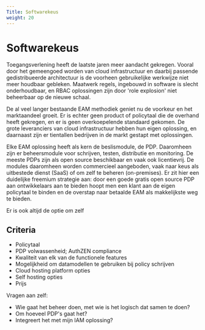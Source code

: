 ```yaml
---
Title: Softwarekeus
weight: 20
---
```


# Softwarekeus

Toegangsverlening heeft de laatste jaren meer aandacht gekregen. Vooral door het gemeengoed worden van cloud
infrastructuur en daarbij passende gedistribueerde architectuur is de voorheen gebruikelijke werkwijze niet meer houdbaar gebleken.
Maatwerk regels, ingebouwd in software is slecht onderhoudbaar, en RBAC oplossingen zijn door 'role explosion' niet
beheerbaar op de nieuwe schaal.

De al veel langer bestaande EAM methodiek geniet nu de voorkeur en het marktaandeel groeit. Er is echter geen product of policytaal
die de overhand heeft gekregen, en er is geen overkoepelende standaard gekomen. De grote leveranciers van cloud infrastructuur hebben hun eigen
oplossing, en daarnaast zijn er tientallen bedrijven in de markt gestapt met oplossingen. 

Elke EAM oplossing heeft als kern de beslismodule, de PDP. Daaromheen zijn er beheersmodule voor schrijven, testen, distributie en monitoring.
De meeste PDPs zijn als open source beschikbaar en vaak ook licentievrij. De modules daaromheen worden commercieel aangeboden, vaak naar keus als
uitbestede dienst (SaaS) of om zelf te beheren (on-premises). Er zit hier een duidelijke freemium strategie aan: door een goede gratis
open source PDP aan ontwikkelaars aan te bieden hoopt men een klant aan de eigen policytaal te binden en de overstap naar betaalde EAM 
als makkelijkste weg te bieden.

Er is ook altijd de optie om zelf 

## Criteria

- Policytaal
- PDP volwassenheid; AuthZEN compliance
- Kwaliteit van elk van de functionele features
- Mogelijkheid om datamodellen te gebruiken bij policy schrijven
- Cloud hosting platform opties
- Self hosting opties
- Prijs

Vragen aan zelf:

- Wie gaat het beheer doen, met wie is het logisch dat samen te doen?
- Om hoeveel PDP's gaat het?
- Integreert het met mijn IAM oplossing?

